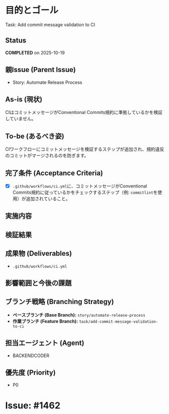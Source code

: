 # 目的とゴール
Task: Add commit message validation to CI

## Status
**COMPLETED** on 2025-10-19

## 親Issue (Parent Issue)
- Story: Automate Release Process

## As-is (現状)
CIはコミットメッセージがConventional Commits規約に準拠しているかを検証していません。

## To-be (あるべき姿)
CIワークフローにコミットメッセージを検証するステップが追加され、規約違反のコミットがマージされるのを防ぎます。

## 完了条件 (Acceptance Criteria)
- [x] `.github/workflows/ci.yml`に、コミットメッセージがConventional Commits規約に従っているかをチェックするステップ（例: `commitlint`を使用）が追加されていること。

## 実施内容

## 検証結果

## 成果物 (Deliverables)
- `.github/workflows/ci.yml`

## 影響範囲と今後の課題

## ブランチ戦略 (Branching Strategy)
- **ベースブランチ (Base Branch):** `story/automate-release-process`
- **作業ブランチ (Feature Branch):** `task/add-commit-message-validation-to-ci`

## 担当エージェント (Agent)
- BACKENDCODER

## 優先度 (Priority)
- P0

# Issue: #1462
